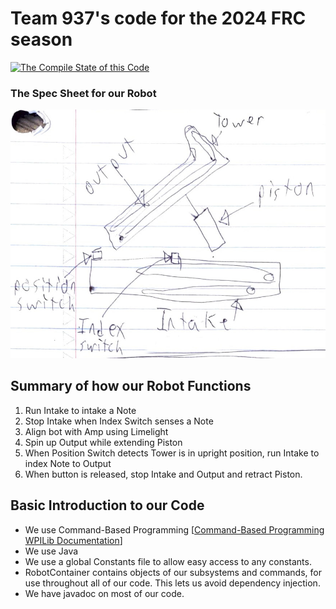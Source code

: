 # Team 937's code for the 2024 FRC season

[![The Compile State of this Code](https://github.com/frc937/robot2024/actions/workflows/compile.yml/badge.svg)](https://github.com/frc937/robot2024/actions/workflows/compile.yml)

### The Spec Sheet for our Robot
![A picture of team 937's spec sheet for the robot.](./pictures/Robot%20Specs.png)

## Summary of how our Robot Functions
1. Run Intake to intake a Note
2. Stop Intake when Index Switch senses a Note
3. Align bot with Amp using Limelight
4. Spin up Output while extending Piston
5. When Position Switch detects Tower is in upright position, run Intake to index Note to Output
7. When button is released, stop Intake and Output and retract Piston.

## Basic Introduction to our Code

- We use Command-Based Programming
[[Command-Based Programming WPILib Documentation](https://docs.wpilib.org/en/stable/docs/software/commandbased/index.html)]
- We use Java
- We use a global Constants file to allow easy access to any constants.
- RobotContainer contains objects of our subsystems and commands, for use throughout all of our code. This lets us avoid dependency injection.
- We have javadoc on most of our code.

